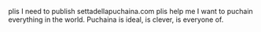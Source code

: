 plis I need to publish settadellapuchaina.com plis help me I want to puchain everything in the world. Puchaina is ideal, is clever, is everyone of.
